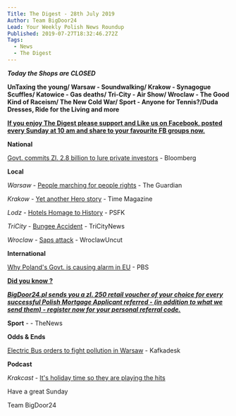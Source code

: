 ```yaml
---
Title: The Digest - 28th July 2019
Author: Team BigDoor24
Lead: Your Weekly Polish News Roundup
Published: 2019-07-27T18:32:46.272Z
Tags:
  - News
  - The Digest
---
```

_**Today the Shops are CLOSED**_

**UnTaxing the young/ Warsaw - Soundwalking/ Krakow - Synagogue Scuffles/ Katowice - Gas deaths/ Tri-City - Air Show/ Wroclaw - The Good Kind of Raceism/ The New Cold War/ Sport - Anyone for Tennis?/Duda Dresses, Ride for the Living and more**

[**If you enjoy The Digest please support and Like us on Facebook, posted every Sunday at 10 am and share to your favourite FB groups now.**](https://www.facebook.com/bigdoor24/)

<div class="sharethis-inline-share-buttons"></div>

**National**

[Govt. commits Zl. 2.8 billion to lure private investors](https://www.bloomberg.com/news/articles/2019-07-24/poland-lures-private-equity-with-737-million-co-investment-plan) - Bloomberg

**Local**

_Warsaw_ -  [People marching for people rights](https://www.theguardian.com/world/2019/jul/27/poland-march-warsaw-support-lgbt-rights-pride-violence) - The Guardian

_Krakow_  -  [Yet another Hero story](https://time.com/5635746/the-remarkable-story-of-the-man-who-volunteered-to-enter-auschwitz-and-tell-the-world-about-it/) - Time Magazine

_Lodz -_ [Hotels Homage to History](https://www.psfk.com/2019/07/puro-lodz-hotel-cinema-history.html) - PSFK

_TriCity_ -   [Bungee Accident](https://tricitynews.pl/bungee-accident-in-gdynia/) - TriCityNews

_Wroclaw_ - [Saps attack](http://wroclawuncut.com/2019/07/26/wroclawian-attacked-for-publicly-criticising-homophobic-graffiti/) - WroclawUncut

**International**

[Why Poland's Govt. is causing alarm in EU](https://www.pbs.org/newshour/show/why-polands-conservative-government-is-causing-alarm-at-the-eu) - PBS

[**Did you know ?**](https://bigdoor24.pl/)

[_**BigDoor24.pl sends you a zl. 250 retail voucher of your choice for every successful Polish Mortgage Applicant referred - (in addition to what we send them) - register now for your personal referral code.**_](https://bigdoor24.pl/)

**Sport** - - TheNews

**Odds & Ends**

[Electric Bus orders to fight pollution in Warsaw](https://kafkadesk.org/2019/07/26/warsaw-buys-fleet-of-electric-buses-in-bid-to-tackle-pollution/) - Kafkadesk

**Podcast**

_Krakcast_ - [It's holiday time so they are playing the hits](https://www.krakcast.pl/)

Have a great Sunday

Team BigDoor24
